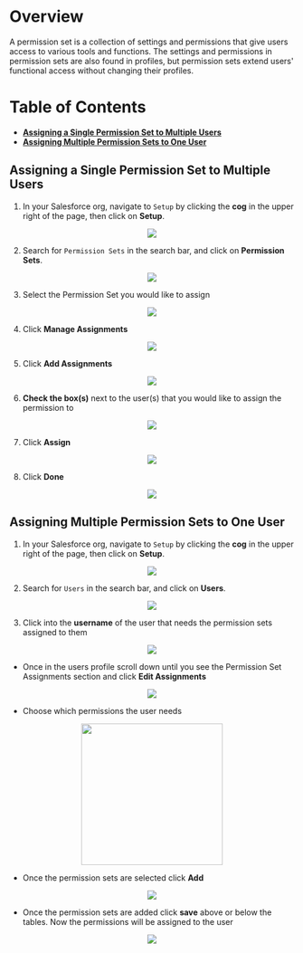 # Overview

A permission set is a collection of settings and permissions that give users access to various tools and functions. The settings and permissions in permission sets are also found in profiles, but permission sets extend users' functional access without changing their profiles.

# Table of Contents 
  * __[Assigning a Single Permission Set to Multiple Users](#assigning-a-single-permission-set-to-multiple-users)__       
  * __[Assigning Multiple Permission Sets to One User](#assigning-multiple-permission-sets-to-one-user)__

## Assigning a Single Permission Set to Multiple Users

1. In your Salesforce org, navigate to `Setup` by clicking the __cog__ in the upper right of the page, then click on  __Setup__.

<p align="center"><img src="https://s3.us-east-2.amazonaws.com/appiphony-parts-catalog/How+to+set+up+Financial+Services+Cloud/setupnav.png?raw=true"></p>

2. Search for `Permission Sets` in the search bar, and click on __Permission Sets__.

<p align="center"><img src="https://s3.us-east-2.amazonaws.com/appiphony-parts-catalog/How+to+set+up+Financial+Services+Cloud/searchpermissions.png?raw=true"></p>

3. Select the Permission Set you would like to assign

<p align="center"><img src=https://s3.us-east-2.amazonaws.com/appiphony-parts-catalog/Permission+Set/Screenshot+2018-09-13+11.13.56.png></p>

4. Click **Manage Assignments**

<p align="center"><img src=https://s3.us-east-2.amazonaws.com/appiphony-parts-catalog/Permission+Set/Screenshot+2018-09-13+11.26.41.png></p>

5. Click **Add Assignments**

<p align="center"><img src=https://s3.us-east-2.amazonaws.com/appiphony-parts-catalog/Permission+Set/Screenshot+2018-09-13+13.27.43.png></p>

6. **Check the box(s)** next to the user(s) that you would like to assign the permission to 

<p align="center"><img src=https://s3.us-east-2.amazonaws.com/appiphony-parts-catalog/Permission+Set/Screenshot+2018-09-13+13.40.50.png></p>

7. Click **Assign**

<p align="center"><img src=https://s3.us-east-2.amazonaws.com/appiphony-parts-catalog/Permission+Set/Screenshot+2018-09-13+13.46.36.png></p>

8. Click **Done**

<p align="center"><img src=https://s3.us-east-2.amazonaws.com/appiphony-parts-catalog/Permission+Set/Screenshot+2018-09-13+14.00.03.png></p>

## Assigning Multiple Permission Sets to One User

1. In your Salesforce org, navigate to `Setup` by clicking the __cog__ in the upper right of the page, then click on  __Setup__.

<p align="center"><img src="https://s3.us-east-2.amazonaws.com/appiphony-parts-catalog/How+to+set+up+Financial+Services+Cloud/setupnav.png?raw=true"></p>

2. Search for `Users` in the search bar, and click on __Users__.

<p align="center"><img src=https://s3.us-east-2.amazonaws.com/appiphony-parts-catalog/Permission+Set/Screenshot+2018-09-13+14.17.03.png></p>

3. Click into the **username** of the user that needs the permission sets assigned to them 

<p align="center"><img src=https://s3.us-east-2.amazonaws.com/appiphony-parts-catalog/Permission+Set/Screenshot+2018-09-13+15.19.36.png></p>

* Once in the users profile scroll down until you see the Permission Set Assignments section and click **Edit Assignments**

<p align="center"><img src=https://s3.us-east-2.amazonaws.com/appiphony-parts-catalog/Permission+Set/Screenshot+2018-09-12+15.01.25.png></p>

* Choose which permissions the user needs 

<p align="center"><img height="250" src=https://s3.us-east-2.amazonaws.com/appiphony-parts-catalog/Permission+Set/Screenshot+2018-09-12+15.30.39.png></p>

* Once the permission sets are selected click **Add**

<p align="center"><img src=https://s3.us-east-2.amazonaws.com/appiphony-parts-catalog/Permission+Set/Screenshot+2018-09-12+15.35.23.png></p>

* Once the permission sets are added click **save** above or below the tables. Now the permissions will be assigned to the user

<p align="center"><img src=https://s3.us-east-2.amazonaws.com/appiphony-parts-catalog/Permission+Set/Screenshot+2018-09-12+16.03.25.png></p>
